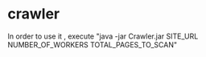 # crawler

In order to use it , execute "java -jar Crawler.jar SITE_URL NUMBER_OF_WORKERS TOTAL_PAGES_TO_SCAN"
